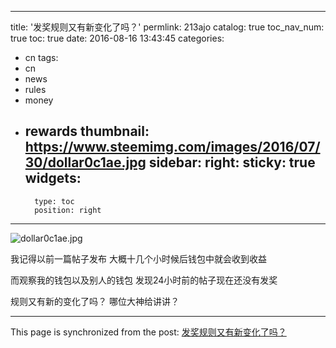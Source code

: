 
---
title: '发奖规则又有新变化了吗？'
permlink: 213ajo
catalog: true
toc_nav_num: true
toc: true
date: 2016-08-16 13:43:45
categories:
- cn
tags:
- cn
- news
- rules
- money
- rewards
thumbnail: https://www.steemimg.com/images/2016/07/30/dollar0c1ae.jpg
sidebar:
    right:
        sticky: true
widgets:
    -
        type: toc
        position: right
---


![dollar0c1ae.jpg](https://www.steemimg.com/images/2016/07/30/dollar0c1ae.jpg)

我记得以前一篇帖子发布
大概十几个小时候后钱包中就会收到收益

而观察我的钱包以及别人的钱包
发现24小时前的帖子现在还没有发奖

规则又有新的变化了吗？
哪位大神给讲讲？

- - -

This page is synchronized from the post: [发奖规则又有新变化了吗？](https://steemit.com/@oflyhigh/213ajo)
